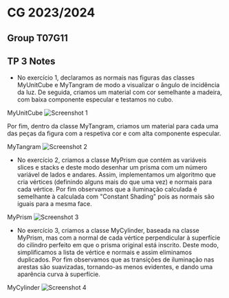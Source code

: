 # CG 2023/2024

## Group T07G11

## TP 3 Notes

- No exercício 1, declaramos as normais nas figuras das classes MyUnitCube e MyTangram de modo a visualizar o ângulo de incidência da luz. De seguida, criamos um material com cor semelhante a madeira, com baixa componente especular e testamos no cubo.

MyUnitCube
![Screenshot 1](https://git.fe.up.pt/cg/cg-2023-2024/t07/cg-t07-g11/-/raw/master/tp3/screenshots/CG-t07g11-tp3-1.png)

Por fim, dentro da classe MyTangram, criamos um material para cada uma das peças da figura com a respetiva cor e com alta componente especular.

MyTangram
![Screenshot 2](https://git.fe.up.pt/cg/cg-2023-2024/t07/cg-t07-g11/-/raw/master/tp3/screenshots/CG-t07g11-tp3-2.png)

- No exercício 2, criamos a classe MyPrism que contém as variáveis slices e stacks e deste modo desenhar um prisma com um número variável de lados e andares. Assim, implementamos um algoritmo que cria vértices (definindo alguns mais do que uma vez) e normais para cada vértice. Por fim observamos que a iluminação calculada é semelhante à calculada com "Constant Shading" pois as normais são iguais para a mesma face.

MyPrism
![Screenshot 3](https://git.fe.up.pt/cg/cg-2023-2024/t07/cg-t07-g11/-/raw/master/tp3/screenshots/CG-t07g11-tp3-3.png?ref_type=heads)

- No exercício 3, criamos a classe MyCylinder, baseada na classe MyPrism, mas com a normal de cada vértice perpendicular à superfície do cilindro perfeito em que o prisma original está inscrito. Deste modo, simplificamos a lista de vértice e normais e assim eliminamos duplicados. Por fim observamos que as transições de iluminação nas arestas são suavizadas, tornando-as menos evidentes, e dando uma aparência curva à superfície.

MyCylinder
![Screenshot 4](https://git.fe.up.pt/cg/cg-2023-2024/t07/cg-t07-g11/-/raw/master/tp3/screenshots/CG-t07g11-tp3-4.png) 
